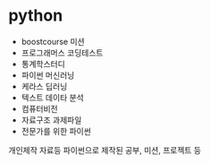 # python
- boostcourse 미션
- 프로그래머스 코딩테스트
- 통계학스터디
- 파이썬 머신러닝
- 케라스 딥러닝
- 텍스트 데이타 분석
- 컴퓨터비전
- 자료구조 과제파일
- 전문가를 위한 파이썬

개인제작 자료등 파이썬으로 제작된 공부, 미션, 프로젝트 등



